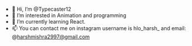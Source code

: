 - 👋 Hi, I’m @Typecaster12
- 👀 I’m interested in Animation and programming
- 🌱 I’m currently learning React. 
- 📫 You can contact me on instagram username is hlo_harsh_ and email: @harshmishra2997@gmail.com

<!---
Typecaster12/Typecaster12 is a ✨ special ✨ repository because its `README.md` (this file) appears on your GitHub profile.
You can click the Preview link to take a look at your changes.
--->
